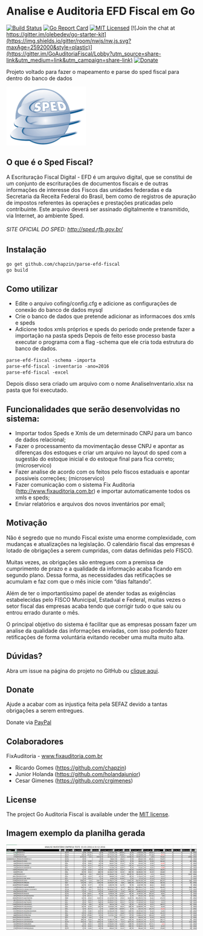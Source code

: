 # Analise e Auditoria EFD Fiscal em Go
[![Build Status](https://travis-ci.org/chapzin/parse-efd-fiscal.svg?branch=master)](https://travis-ci.org/chapzin/parse-efd-fiscal)
[![Go Report Card](https://goreportcard.com/badge/github.com/chapzin/parse-efd-fiscal)](https://goreportcard.com/report/github.com/chapzin/parse-efd-fiscal)
[![MIT Licensed](https://img.shields.io/badge/license-MIT-green.svg)](https://tldrlegal.com/license/mit-license)
[![Join the chat at https://gitter.im/olebedev/go-starter-kit](https://img.shields.io/gitter/room/nwjs/nw.js.svg?maxAge=2592000&style=plastic)](https://gitter.im/GoAuditoriaFiscal/Lobby?utm_source=share-link&utm_medium=link&utm_campaign=share-link)
[![Donate](https://img.shields.io/badge/Donate-PayPal-blue.svg)](https://www.paypal.com/cgi-bin/webscr?cmd=_s-xclick&hosted_button_id=R673QGW2LQVCJ)

Projeto voltado para fazer o mapeamento e parse do sped fiscal para dentro do banco de dados

![Sped](sped-maior.png "Sped")
## O que é o Sped Fiscal?
A Escrituração Fiscal Digital - EFD é um arquivo digital, que se constitui de um conjunto de escriturações de documentos fiscais e de outras informações de interesse dos Fiscos das unidades federadas e da Secretaria da Receita Federal do Brasil, bem como de registros de apuração de impostos referentes às operações e prestações praticadas pelo contribuinte.
Este arquivo deverá ser assinado digitalmente e transmitido, via Internet, ao ambiente Sped.

###### SITE OFICIAL DO SPED: http://sped.rfb.gov.br/

## Instalação
```
go get github.com/chapzin/parse-efd-fiscal
go build
```

## Como utilizar
- Edite o arquivo cofing/config.cfg e adicione as configurações de conexão do banco de dados mysql
- Crie o banco de dados que pretende adicionar as informacoes dos xmls e speds
- Adicione todos xmls próprios e speds do periodo onde pretende fazer a importação na pasta speds
Depois de feito esse processo basta executar o programa com a flag -schema que ele cria toda estrutura do banco de dados.
```
parse-efd-fiscal -schema -importa
parse-efd-fiscal -inventario -ano=2016
parse-efd-fiscal -excel
```
Depois disso sera criado um arquivo com o nome AnaliseInventario.xlsx na pasta que foi executado.

## Funcionalidades que serão desenvolvidas no sistema:
- Importar todos Speds e Xmls de um determinado CNPJ para um banco de dados relacional;
- Fazer o processamento da movimentação desse CNPJ e apontar as diferenças dos estoques e criar um arquivo no layout do sped com a sugestão do estoque inicial e do estoque final para fica correto; (microservico)
- Fazer analise de acordo com os feitos pelo fiscos estaduais e apontar possiveis correções; (microservico)
- Fazer comunicação com o sistema Fix Auditoria (http://www.fixauditoria.com.br) e importar automaticamente todos os xmls e speds;
- Enviar relatórios e arquivos dos novos inventários por email;

## Motivação
Não é segredo que no mundo Fiscal existe uma enorme complexidade, com mudanças e atualizações na legislação. O calendário fiscal das empresas é lotado de obrigações a serem cumpridas, com datas definidas pelo FISCO.

Muitas vezes, as obrigações são entregues com a premissa de cumprimento de prazo e a qualidade da informação acaba ficando em segundo plano. Dessa forma, as necessidades das retificações se acumulam e faz com que o mês inicie com “dias faltando”.

Além de ter o importantíssimo papel de atender todas as exigências estabelecidas pelo FISCO Municipal, Estadual e Federal, muitas vezes o setor fiscal das empresas acaba tendo que corrigir tudo o que saiu ou entrou errado durante o mês.

O principal objetivo do sistema é facilitar que as empresas possam fazer um analise da qualidade das informações enviadas, com isso podendo fazer retificações de forma voluntária evitando receber uma multa muito alta.

## Dúvidas?

Abra um issue na página do projeto no GitHub ou [clique aqui](https://github.com/chapzin/parse-efd-fiscal/issues).

## Donate
Ajude a acabar com as injustiça feita pela SEFAZ devido a tantas obrigações a serem entregues.

Donate via [PayPal](https://www.paypal.com/cgi-bin/webscr?cmd=_s-xclick&hosted_button_id=R673QGW2LQVCJ)

## Colaboradores

FixAuditoria - www.fixauditoria.com.br
- Ricardo Gomes (https://github.com/chapzin)
- Junior Holanda (https://github.com/holandajunior)
- Cesar Gimenes (https://github.com/crgimenes)

## License

The project Go Auditoria Fiscal is available under the [MIT license](LICENSE).

## Imagem exemplo da planilha gerada

![Inventario](inv.png "Inventario")
